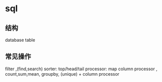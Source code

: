 # sql


## 结构
database 
table

## 常见操作

filter ,(find,search)
sorter: top/head/tail
processor: map
column processor ,  count,sum,mean,
groupby, (unique) + column processor


